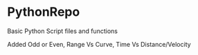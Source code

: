 # PythonRepo

Basic Python Script files and functions

Added Odd or Even, Range Vs Curve, Time Vs Distance/Velocity
